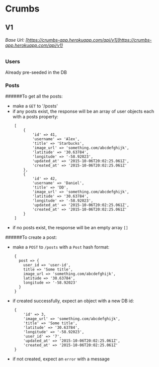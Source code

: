 # Crumbs

## V1

###### Base Url: [https://crumbs-app.herokuapp.com/api/v1](https://crumbs-app.herokuapp.com/api/v1)
### Users

Already pre-seeded in the DB

### Posts
######To get all the posts:
* make a `GET` to '/posts'
* if any posts exist, the response will be an array of user objects each with a posts property:

```
	[
		{
		 	'id' => 41,
      		'username' => 'Alex',
			'title' => 'Starbucks',
	   		'image_url' => 'something.com/abcdefghijk',
	   		'latitude' => '30.63784',
      		'longitude' => '-58.92023',
	   		'updated_at' => '2015-10-06T20:02:25.061Z',
	   		'created_at' => '2015-10-06T20:02:25.061Z'
		},
    	{
		 	'id' => 42,
      		'username' => 'Daniel',
			'title' => 'DD',
	   		'image_url' => 'something.com/abcdefghijk',
	   		'latitude' => '30.63784',
      		'longitude' => '-58.92023',
	   		'updated_at' => '2015-10-06T20:02:25.061Z',
			'created_at' => '2015-10-06T20:02:25.061Z'
		}
	]
```

* if no posts exist, the response will be an empty array `[]`

######To create a post:

* make a `POST` to `/posts` with a `Post` hash format:

```
	{
      post => {
        user_id => 'user-id',
        title => 'Some title',
        image_url => 'something.com/abcdefghijk',
        latitude => '30.63784',
        longitude => '-58.92023'
      }
    }
```

* if created successfully, expect an object with a new DB id:

```
	{
		'id' => 3,
		'image_url' => 'something.com/abcdefghijk',
		'title' => 'Some title',
		'latitude' => '30.63784',
		'longitude' => '-58.92023',
		'user_id' => '7',
		'updated_at' => '2015-10-06T20:02:25.061Z',
	   	'created_at' => '2015-10-06T20:02:25.061Z'
	}
```
*  if not created, expect an `error` with a message

